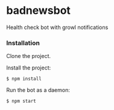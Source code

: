 # badnewsbot
Health check bot with growl notifications

### Installation

Clone the project.

Install the project:

    $ npm install

Run the bot as a daemon:

    $ npm start
